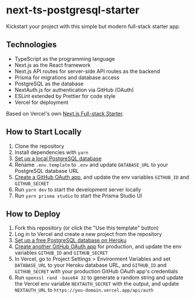 # next-ts-postgresql-starter

Kickstart your project with this simple but modern full-stack starter app.

## Technologies

- TypeScript as the programming language
- Next.js as the React framework
- Next.js API routes for server-side API routes as the backend
- Prisma for migrations and database access
- PostgreSQL as the database
- NextAuth.js for authentication via GitHub (OAuth)
- ESLint extended by Prettier for code style
- Vercel for deployment

Based on Vercel's own [Next.js Full-stack Starter](https://vercel.com/guides/nextjs-prisma-postgres).

## How to Start Locally

1. Clone the repository
2. Install dependencies with `yarn`
3. [Set up a local PostgreSQL database](https://www.prisma.io/dataguide/postgresql/setting-up-a-local-postgresql-database)
4. Rename `.env.template` to `.env` and update `DATABASE_URL` to your PostgreSQL database URL
5. [Create a GitHub OAuth app](https://docs.github.com/en/developers/apps/building-oauth-apps/creating-an-oauth-app), and update the env variables `GITHUB_ID` and `GITHUB_SECRET`
6. Run `yarn dev` to start the development server locally
7. Run `yarn prisma studio` to start the Prisma Studio UI

## How to Deploy

1. Fork this repository (or click the "Use this template" button)
2. Log in to Vercel and create a new project from the repository
3. [Set up a free PostgreSQL database on Heroku](https://dev.to/prisma/how-to-setup-a-free-postgresql-database-on-heroku-1dc1)
4. [Create another GitHub OAuth app](https://docs.github.com/en/developers/apps/building-oauth-apps/creating-an-oauth-app) for production, and update the env variables `GITHUB_ID` and `GITHUB_SECRET`
5. In Vercel, go to Project Settings > Environment Variables and set `DATABASE_URL` to your Heroku database URL, and `GITHUB_ID` and `GITHUB_SECRET` with your production GitHub OAuth app's credentials
6. Run `openssl rand -base64 32` to generate a random string and update the Vercel env variable `NEXTAUTH_SECRET` with the output, and update `NEXTAUTH_URL` to `https://you-domain.vercel.app/api/auth`
